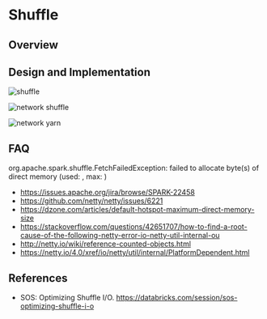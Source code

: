 # Shuffle

## Overview


## Design and Implementation

![shuffle](shuffle.png)

![network shuffle](network-shuffle.png)

![network yarn](network-yarn.png)

## FAQ

org.apache.spark.shuffle.FetchFailedException: failed to allocate  byte(s) of direct memory (used: , max: )

* https://issues.apache.org/jira/browse/SPARK-22458
* https://github.com/netty/netty/issues/6221
* https://dzone.com/articles/default-hotspot-maximum-direct-memory-size
* https://stackoverflow.com/questions/42651707/how-to-find-a-root-cause-of-the-following-netty-error-io-netty-util-internal-ou
* http://netty.io/wiki/reference-counted-objects.html
* https://netty.io/4.0/xref/io/netty/util/internal/PlatformDependent.html


## References

* SOS: Optimizing Shuffle I/O. https://databricks.com/session/sos-optimizing-shuffle-i-o